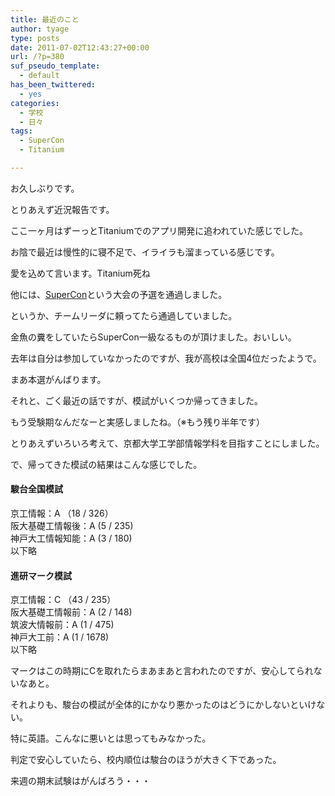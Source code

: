 ```yaml
---
title: 最近のこと
author: tyage
type: posts
date: 2011-07-02T12:43:27+00:00
url: /?p=380
suf_pseudo_template:
  - default
has_been_twittered:
  - yes
categories:
  - 学校
  - 日々
tags:
  - SuperCon
  - Titanium

---
```

<p>お久しぶりです。</p>
<p>とりあえず近況報告です。</p>
<p>ここ一ヶ月はずーっとTitaniumでのアプリ開発に追われていた感じでした。</p>
<p>お陰で最近は慢性的に寝不足で、イライラも溜まっている感じです。</p>
<p>愛を込めて言います。Titanium死ね</p>
<p>他には、<a href="http://www.gsic.titech.ac.jp/supercon/main/attwiki/">SuperCon</a>という大会の予選を通過しました。</p>
<p>というか、チームリーダに頼ってたら通過していました。</p>
<p>金魚の糞をしていたらSuperCon一級なるものが頂けました。おいしい。</p>
<p>去年は自分は参加していなかったのですが、我が高校は全国4位だったようで。</p>
<p>まあ本選がんばります。</p>
<p>それと、ごく最近の話ですが、模試がいくつか帰ってきました。</p>
<p>もう受験期なんだなーと実感しましたね。（※もう残り半年です）</p>
<p>とりあえずいろいろ考えて、京都大学工学部情報学科を目指すことにしました。</p>
<p>で、帰ってきた模試の結果はこんな感じでした。</p>
<h4>駿台全国模試</h4>
<p>京工情報：A （18 / 326）<br />
阪大基礎工情報後：A (5 / 235)<br />
神戸大工情報知能：A (3 / 180)<br />
以下略</p>
<h4>進研マーク模試</h4>
<p>京工情報：C （43 / 235）<br />
阪大基礎工情報前：A (2 / 148)<br />
筑波大情報前：A (1 / 475)<br />
神戸大工前：A (1 / 1678)<br />
以下略</p>
<p>マークはこの時期にCを取れたらまあまあと言われたのですが、安心してられないなあと。</p>
<p>それよりも、駿台の模試が全体的にかなり悪かったのはどうにかしないといけない。</p>
<p>特に英語。こんなに悪いとは思ってもみなかった。</p>
<p>判定で安心していたら、校内順位は駿台のほうが大きく下であった。</p>
<p>来週の期末試験はがんばろう・・・</p>
